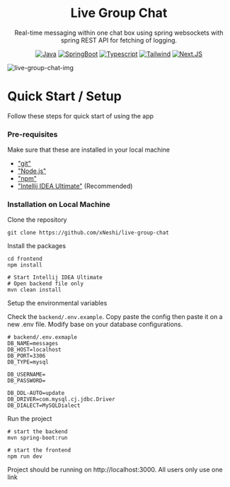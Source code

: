 <h1 align="center">Live Group Chat</h1>

<p align="center">
  Real-time messaging within one chat box using spring websockets with spring REST API for fetching of logging.
</p>



<div align="center">

[![Java](https://img.shields.io/badge/java-%23ED8B00.svg?style=for-the-badge&logo=openjdk&logoColor=white)](https://www.java.com/en/)
[![SpringBoot](https://img.shields.io/badge/Spring_Boot-6DB33F?style=for-the-badge&logo=spring-boot&logoColor=white)](https://spring.io/projects/spring-boot)
[![Typescript](https://img.shields.io/badge/TypeScript-007ACC?style=for-the-badge&logo=typescript&logoColor=white)](https://www.typescriptlang.org/)
[![Tailwind](https://img.shields.io/badge/Tailwind_CSS-38B2AC?style=for-the-badge&logo=tailwind-css&logoColor=white)](https://tailwindcss.com/)
[![Next.JS](https://img.shields.io/badge/next%20js-000000?style=for-the-badge&logo=nextdotjs&logoColor=white)](https://nextjs.org/)

</div>

![live-group-chat-img](https://github.com/user-attachments/assets/9cb27844-7bab-4e08-a9e4-e072425cba75)

# Quick Start / Setup

Follow these steps for quick start of using the app

### Pre-requisites

Make sure that these are installed in your local machine

- ["git"](https://git-scm.com/)
- ["Node.js"](https://nodejs.org/en)
- ["npm"](https://www.npmjs.com/)
- ["Intellij IDEA Ultimate"](https://www.jetbrains.com/idea/download/?section=windows) (Recommended)
### Installation on Local Machine

Clone the repository

```shell
git clone https://github.com/xNeshi/live-group-chat
```

Install the packages

```shell
cd frontend
npm install

# Start Intellij IDEA Ultimate
# Open backend file only
mvn clean install
```

Setup the environmental variables

Check the `backend/.env.example`. Copy paste the config then paste it on a new .env file. Modify base on your database configurations. 

```dotenv
# backend/.env.exmaple
DB_NAME=messages
DB_HOST=localhost
DB_PORT=3306
DB_TYPE=mysql

DB_USERNAME=
DB_PASSWORD=

DB_DDL-AUTO=update
DB_DRIVER=com.mysql.cj.jdbc.Driver
DB_DIALECT=MySQLDialect
```

Run the project

```shell
# start the backend
mvn spring-boot:run

# start the frontend
npm run dev 
```

Project should be running on http://localhost:3000. All users only use one link
